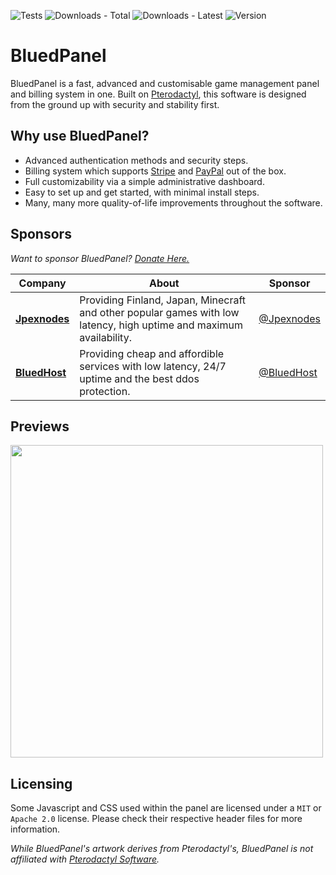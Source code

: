 ![Tests](https://img.shields.io/github/workflow/status/bluekyeet/Blued-Panel/Build%20Panel)
![Downloads - Total](https://img.shields.io/github/downloads/bluekyeet/Blued-Panel/total)
![Downloads - Latest](https://img.shields.io/github/downloads/bluekyeet/Blued-Panel/latest/total)
![Version](https://img.shields.io/github/v/release/bluekyeet/Blued-Panel?display_name=tag&sort=semver)

# BluedPanel
BluedPanel is a fast, advanced and customisable game management panel and billing system in one.
Built on [Pterodactyl](https://pterodactyl.io), this software is designed from the ground up with security and stability first.

## Why use BluedPanel?
* Advanced authentication methods and security steps.
* Billing system which supports [Stripe](https://stripe.com) and [PayPal](https://paypal.com) out of the box.
* Full customizability via a simple administrative dashboard.
* Easy to set up and get started, with minimal install steps.
* Many, many more quality-of-life improvements throughout the software.

## Sponsors
*Want to sponsor BluedPanel? [Donate Here.](https://donate.stripe.com/6oE02Zftd9cC34IbIS)*

| Company | About | Sponsor |
| ------- | ----- | ------- |
| [**Jpexnodes**](https://jpexnodes.com) | Providing Finland, Japan, Minecraft and other popular games with low latency, high uptime and maximum availability. | [@Jpexnodes](https://jpexnodes.com) |
| [**BluedHost**](https://bluedhost.tk) | Providing cheap and affordible services with low latency, 24/7 uptime and the best ddos protection. | [@BluedHost](https://bluedhost.tk) |

## Previews
<p float="left">
    <img src="https://bluedmc.tk/pic.png" width="500" />
</p>

## Licensing
Some Javascript and CSS used within the panel are licensed under a `MIT` or `Apache 2.0` license. Please check their
respective header files for more information.

 *While BluedPanel's artwork derives from Pterodactyl's, BluedPanel is not affiliated with [Pterodactyl Software](https://pterodactyl.io).*
